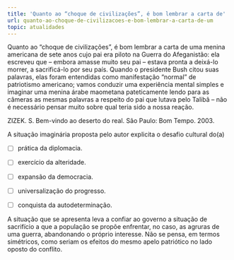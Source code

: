 ```yaml
---
title: 'Quanto ao “choque de civilizações”, é bom lembrar a carta de'
url: quanto-ao-choque-de-civilizacoes-e-bom-lembrar-a-carta-de-um
topic: atualidades
---
```



Quanto ao “choque de civilizações”, é bom lembrar a carta de uma menina americana de sete anos cujo pai era piloto na Guerra do Afeganistão: ela escreveu que – embora amasse muito seu pai – estava pronta a deixá-lo morrer, a sacrificá-lo por seu país. Quando o presidente Bush citou suas palavras, elas foram entendidas como manifestação “normal” de patriotismo americano; vamos conduzir uma experiência mental simples e imaginar uma menina árabe maometana pateticamente lendo para as câmeras as mesmas palavras a respeito do pai que lutava pelo Talibã – não é necessário pensar muito sobre qual teria sido a nossa reação.

ZIZEK. S. Bem-vindo ao deserto do real. São Paulo: Bom Tempo. 2003.

A situação imaginária proposta pelo autor explicita o desafio cultural do(a)



- [ ] prática da diplomacia.
- [ ] exercício da alteridade.
- [ ] expansão da democracia.
- [ ] universalização do progresso.
- [ ] conquista da autodeterminação.


A situação que se apresenta leva a confiar ao governo a situação de sacrifício a que a população se propõe enfrentar, no caso, as agruras de uma guerra, abandonando o próprio interesse. Não se pensa, em termos simétricos, como seriam os efeitos do mesmo apelo patriótico no lado oposto do conflito.
